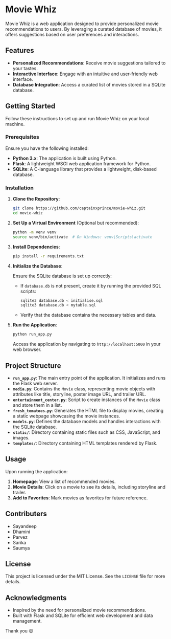 # Movie Whiz

Movie Whiz is a web application designed to provide personalized movie recommendations to users. By leveraging a curated database of movies, it offers suggestions based on user preferences and interactions.

## Features

- **Personalized Recommendations**: Receive movie suggestions tailored to your tastes.
- **Interactive Interface**: Engage with an intuitive and user-friendly web interface.
- **Database Integration**: Access a curated list of movies stored in a SQLite database.

## Getting Started

Follow these instructions to set up and run Movie Whiz on your local machine.

### Prerequisites

Ensure you have the following installed:

- **Python 3.x**: The application is built using Python.
- **Flask**: A lightweight WSGI web application framework for Python.
- **SQLite**: A C-language library that provides a lightweight, disk-based database.

### Installation

1. **Clone the Repository**:

   ```bash
   git clone https://github.com/captainxprince/movie-whiz.git
   cd movie-whiz
   ```

2. **Set Up a Virtual Environment** (Optional but recommended):

   ```bash
   python -m venv venv
   source venv/bin/activate  # On Windows: venv\Scripts\activate
   ```

3. **Install Dependencies**:

   ```bash
   pip install -r requirements.txt
   ```

4. **Initialize the Database**:

   Ensure the SQLite database is set up correctly:

   - If `database.db` is not present, create it by running the provided SQL scripts:

     ```bash
     sqlite3 database.db < initialise.sql
     sqlite3 database.db < mytable.sql
     ```

   - Verify that the database contains the necessary tables and data.

5. **Run the Application**:

   ```bash
   python run_app.py
   ```

   Access the application by navigating to `http://localhost:5000` in your web browser.

## Project Structure

- **`run_app.py`**: The main entry point of the application. It initializes and runs the Flask web server.
- **`media.py`**: Contains the `Movie` class, representing movie objects with attributes like title, storyline, poster image URL, and trailer URL.
- **`entertainment_center.py`**: Script to create instances of the `Movie` class and store them in a list.
- **`fresh_tomatoes.py`**: Generates the HTML file to display movies, creating a static webpage showcasing the movie instances.
- **`models.py`**: Defines the database models and handles interactions with the SQLite database.
- **`static/`**: Directory containing static files such as CSS, JavaScript, and images.
- **`templates/`**: Directory containing HTML templates rendered by Flask.

## Usage

Upon running the application:

1. **Homepage**: View a list of recommended movies.
2. **Movie Details**: Click on a movie to see its details, including storyline and trailer.
3. **Add to Favorites**: Mark movies as favorites for future reference.

## Contributers

- Sayandeep
- Dhamini
- Parvez
- Sarika
- Saumya

## License

This project is licensed under the MIT License. See the `LICENSE` file for more details.

## Acknowledgments

- Inspired by the need for personalized movie recommendations.
- Built with Flask and SQLite for efficient web development and data management.

Thank you 😊

